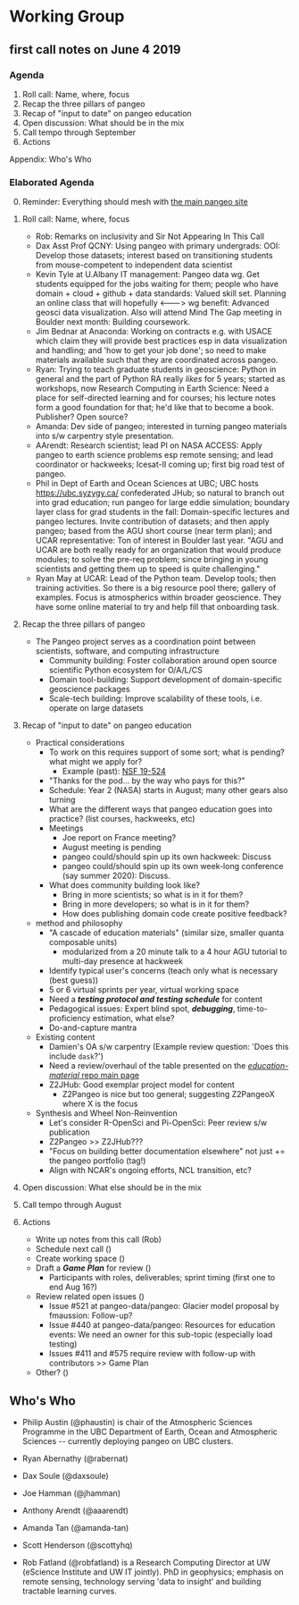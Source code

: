 # Working Group 

## first call notes on June 4 2019

### Agenda

1. Roll call: Name, where, focus
2. Recap the three pillars of pangeo
3. Recap of "input to date" on pangeo education
4. Open discussion: What should be in the mix
5. Call tempo through September
6. Actions

Appendix: Who's Who

### Elaborated Agenda

0. Reminder: Everything should mesh with [the main pangeo site](http://pangeo.io/)
1. Roll call: Name, where, focus
    - Rob: Remarks on inclusivity and Sir Not Appearing In This Call
    
    * Dax Asst Prof QCNY: Using pangeo with primary undergrads: OOI: Develop those datasets; interest based on transitioning students from mouse-competent to independent data scientist
    * Kevin Tyle at U.Albany IT management: Pangeo data wg. Get students equipped for the jobs waiting for them; people who have domain + cloud + github + data standards: Valued skill set. Planning an online class that will hopefully <---> wg benefit: Advanced geosci data visualization. Also will attend Mind The Gap meeting in Boulder next month: Building coursework. 
    * Jim Bednar at Anaconda: Working on contracts e.g. with USACE which claim they will provide best practices esp in data visualization and handling; and 'how to get your job done'; so need to make materials available such that they are coordinated across pangeo. 
    * Ryan: Trying to teach graduate students in geoscience: Python in general and the part of Python RA really *likes* for 5 years; started as workshops, now Research Computing in Earth Science: Need a place for self-directed learning and for courses; his lecture notes form a good foundation for that; he'd like that to become a book. Publisher? Open source? 
    * Amanda: Dev side of pangeo; interested in turning pangeo materials into s/w carpentry style presentation. 
    * AArendt: Research scientist; lead PI on NASA ACCESS: Apply pangeo to earth science problems esp remote sensing; and lead coordinator or hackweeks; Icesat-II coming up; first big road test of pangeo. 
    * Phil in Dept of Earth and Ocean Sciences at UBC; UBC hosts https://ubc.syzygy.ca/ confederated JHub; so natural to branch out into grad education; run pangeo for large eddie simulation; boundary layer class for grad students in the fall: Domain-specific lectures and pangeo lectures. Invite contribution of datasets; and then apply pangeo; based from the AGU short course (near term plan); and UCAR representative: Ton of interest in Boulder last year. "AGU and UCAR are both really ready for an organization that would produce modules; to solve the pre-req problem; since bringing in young scientists and getting them up to speed is quite challenging." 
    * Ryan May at UCAR: Lead of the Python team. Develop tools; then training activities. So there is a big resource pool there; gallery of examples. Focus is atmospherics within broader geoscience. They have some online material to try and help fill that onboarding task. 
    
    
2. Recap the three pillars of pangeo
    - The Pangeo project serves as a coordination point between scientists, software, and computing infrastructure 
      - Community building: Foster collaboration around open source scientific Python ecosystem for O/A/L/CS
      - Domain tool-building: Support development of domain-specific geoscience packages
      - Scale-tech building: Improve scalability of these tools, i.e. operate on large datasets
3. Recap of "input to date" on pangeo education
    - Practical considerations
      - To work on this requires support of some sort; what is pending? what might we apply for?
        - Example (past): [NSF 19-524](https://www.nsf.gov/publications/pub_summ.jsp?WT.z_pims_id=505342&ods_key=nsf19524)
      - "Thanks for the pod... by the way who pays for this?"
      - Schedule: Year 2 (NASA) starts in August; many other gears also turning
      - What are the different ways that pangeo education goes into practice? (list courses, hackweeks, etc)
      - Meetings
        - Joe report on France meeting?
        - August meeting is pending
        - pangeo could/should spin up its own hackweek: Discuss
        - pangeo could/should spin up its own week-long conference (say summer 2020): Discuss.
      - What does community building look like? 
        - Bring in more scientists; so what is in it for them?
        - Bring in more developers; so what is in it for them?
        - How does publishing domain code create positive feedback?
    - method and philosophy
      - "A cascade of education materials" (similar size, smaller quanta composable units)
        - modularized from a 20 minute talk to a 4 hour AGU tutorial to multi-day presence at hackweek 
      - Identify typical user's concerns (teach only what is necessary (best guess))
      - 5 or 6 virtual sprints per year, virtual working space
      - Need a ***testing protocol and testing schedule*** for content
      - Pedagogical issues: Expert blind spot, ***debugging***, time-to-proficiency estimation, what else?
      - Do-and-capture mantra
    - Existing content
      - Damien's OA s/w carpentry (Example review question: 'Does this include `dask`?')
      - Need a review/overhaul of the table presented on the 
[*education-material* repo main page](https://github.com/pangeo-data/education-material)
      - Z2JHub: Good exemplar project model for content
        - Z2Pangeo is nice but too general; suggesting Z2PangeoX where X is the focus
    - Synthesis and Wheel Non-Reinvention
      - Let's consider R-OpenSci and Pi-OpenSci: Peer review s/w publication
      - Z2Pangeo >> Z2JHub???
      - "Focus on building better documentation elsewhere" not just += the pangeo portfolio (tag!)
      - Align with NCAR's ongoing efforts, NCL transition, etc?
4. Open discussion: What else should be in the mix
5. Call tempo through August
6. Actions
    - Write up notes from this call (Rob)
    - Schedule next call ()
    - Create working space ()
    - Draft a ***Game Plan*** for review ()
      - Participants with roles, deliverables; sprint timing (first one to end Aug 16?)
    - Review related open issues ()
      - Issue #521 at pangeo-data/pangeo: Glacier model proposal by fmaussion: Follow-up?
      - Issue #440 at pangeo-data/pangeo: Resources for education events: We need an owner for this sub-topic (especially load testing)
      - Issues #411 and #575 require review with follow-up with contributors >> Game Plan
    - Other? ()

## Who's Who

* Philip Austin (@phaustin) is chair of the Atmospheric Sciences Programme in the UBC Department of Earth, Ocean and Atmospheric Sciences -- currently deploying pangeo on UBC clusters.

* Ryan Abernathy (@rabernat)

* Dax Soule (@daxsoule)

* Joe Hamman (@jhamman)

* Anthony Arendt (@aaarendt)

* Amanda Tan (@amanda-tan) 

* Scott Henderson (@scottyhq)

* Rob Fatland (@robfatland) is a Research Computing Director at UW (eScience Institute and UW IT jointly). PhD in geophysics; emphasis on remote sensing, technology serving 'data to insight' and building tractable learning curves. 
